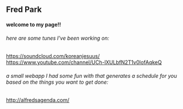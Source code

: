 ## Fred Park


#### welcome to my page!!

###### here are some tunes I've been working on:
https://soundcloud.com/koreanjesuus/
https://www.youtube.com/channel/UCh-lXULbfN2T1v0lofAqkeQ

###### a small webapp I had some fun with that generates a schedule for you based on the things you want to get done:
http://alfredsagenda.com/
